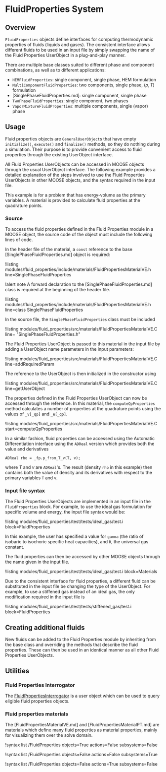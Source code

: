 # FluidProperties System

## Overview

`FluidProperties` objects define interfaces for computing thermodynamic
properties of fluids (liquids and gases). The consistent interface allows
different fluids to be used in an input file by simply swapping the name of the
Fluid Properties UserObject in a plug-and-play manner.

There are multiple base classes suited to different phase and component
combinations, as well as to different applications:

- `HEMFluidProperties`: single component, single phase, HEM formulation
- `MultiComponentFluidProperties`: two components, single phase, $(p,T)$ formulation
- [SinglePhaseFluidProperties.md]: single component, single phase
- `TwoPhaseFluidProperties`: single component, two phases
- `VaporMixtureFluidProperties`: multiple components, single (vapor) phase

## Usage

Fluid properties objects are `GeneralUserObject`s that have empty `initialize()`, `execute()`
and `finalize()` methods, so they do nothing during a simulation. Their purpose is to provide
convenient access to fluid properties through the existing UserObject interface.

All Fluid Properties UserObjects can be accessed in MOOSE objects through the usual UserObject
interface. The following example provides a detailed explanation of the steps involved to use the
Fluid Properties UserObjects in other MOOSE objects, and the syntax required in the input file.

This example is for a problem that has energy-volume as the primary variables. A material is
provided to calculate fluid properties at the quadrature points.

### Source

To access the fluid properties defined in the Fluid Properties module in a MOOSE object, the
source code of the object must include the following lines of code.

In the header file of the material, a `const` reference to the base [SinglePhaseFluidProperties.md]
object is required:

!listing modules/fluid_properties/include/materials/FluidPropertiesMaterialVE.h line=SinglePhaseFluidProperties

!alert note
A forward declaration to the [SinglePhaseFluidProperties.md] class is required at the beginning of
the header file.

!listing modules/fluid_properties/include/materials/FluidPropertiesMaterialVE.h line=class SinglePhaseFluidProperties

In the source file, the `SinglePhaseFluidProperties` class must be included

!listing modules/fluid_properties/src/materials/FluidPropertiesMaterialVE.C line= "SinglePhaseFluidProperties.h"

The Fluid Properties UserObject is passed to this material in the input file by adding a
UserObject name parameters in the input parameters:

!listing modules/fluid_properties/src/materials/FluidPropertiesMaterialVE.C line=addRequiredParam

The reference to the UserObject is then initialized in the constructor using

!listing modules/fluid_properties/src/materials/FluidPropertiesMaterialVE.C line=getUserObject

The properties defined in the Fluid Properties UserObject can now be accessed through the
reference. In this material, the `computeQpProperties` method calculates a number of properties
at the quadrature points using the values of `_v[_qp]` and `_e[_qp]`.

!listing modules/fluid_properties/src/materials/FluidPropertiesMaterialVE.C start=computeQpProperties

In a similar fashion, fluid properties can be accessed using the Automatic Differentiation interface
using the `ADReal` version which provides both the value and derivatives

```
ADReal rho = _fp.p_from_T_v(T, v);
```

where $T$ and $v$ are `ADReal`'s. The result (density `rho` in this example) then contains both the
value of density and its derivatives with respect to the primary variables `T` and `v`.

### Input file syntax

The Fluid Properties UserObjects are implemented in an input file in the `FluidProperties` block.  For
example, to use the ideal gas formulation for specific volume and energy, the input file syntax
would be:

!listing modules/fluid_properties/test/tests/ideal_gas/test.i block=FluidProperties

In this example, the user has specified a value for `gamma` (the ratio of isobaric to isochoric
specific heat capacities), and `R`, the universal gas constant.

The fluid properties can then be accessed by other MOOSE objects through the name given in the
input file.

!listing modules/fluid_properties/test/tests/ideal_gas/test.i block=Materials

Due to the consistent interface for fluid properties, a different fluid can be substituted in the
input file be changing the type of the UserObject. For example, to use a stiffened gas instead
of an ideal gas, the only modification required in the input file is

!listing modules/fluid_properties/test/tests/stiffened_gas/test.i block=FluidProperties

## Creating additional fluids

New fluids can be added to the Fluid Properties module by inheriting from the base class and
overriding the methods that describe the fluid properties. These can then be used in an
identical manner as all other Fluid Properties UserObjects.

## Utilities

### Fluid Properties Interrogator

The [FluidPropertiesInterrogator](/FluidPropertiesInterrogator.md) is a user
object which can be used to query eligible fluid properties objects.

### Fluid properties materials

The [FluidPropertiesMaterialVE.md] and [FluidPropertiesMaterialPT.md] are materials
which define many fluid properties as material properties, mainly for visualizing them over
the solve domain.

!syntax list /FluidProperties objects=True actions=False subsystems=False

!syntax list /FluidProperties objects=False actions=False subsystems=True

!syntax list /FluidProperties objects=False actions=True subsystems=False
